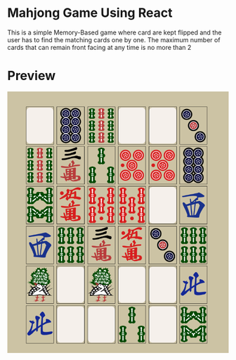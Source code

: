 # Mahjong Game Using React

This is a simple Memory-Based game where card are kept flipped and the user has to find the matching cards one by one. The maximum number of cards that can remain front facing at any time is no more than 2

# Preview

![game-preview.png](game-preview.png)
